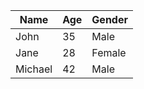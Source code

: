 | Name    | Age | Gender |
|---------|-----|--------|
| John    | 35  | Male   |
| Jane    | 28  | Female |
| Michael | 42  | Male   |


